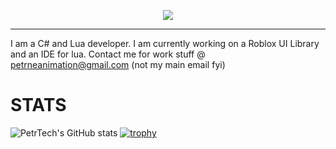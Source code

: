 <p align="center"><img src ="https://user-images.githubusercontent.com/55279432/174951482-9c5a3ed0-a5ce-4861-949b-bb2240828ca3.svg"></img></p>

---

I am a C# and Lua developer. I am currently working on a Roblox UI Library and an IDE for lua. Contact me for work stuff @ petrneanimation@gmail.com (not my main email fyi)

# STATS
![PetrTech's GitHub stats](https://github-readme-stats.vercel.app/api?username=PetrTech&theme=algolia&show_icons=true)
[![trophy](https://github-profile-trophy.vercel.app/?username=PetrTech&theme=algolia)](https://github.com/ryo-ma/github-profile-trophy)
